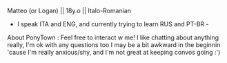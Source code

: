 Matteo (or Logan) || 18y.o || Italo-Romanian 
- I speak ITA and ENG, and currently trying to learn RUS and PT-BR -

About PonyTown : Feel free to interact w me! I like chatting about anything really, I'm ok with any questions too
I may be a bit awkward in the beginnin 'cause I'm really anxious/shy, and I'm not great at keeping convos going :')
